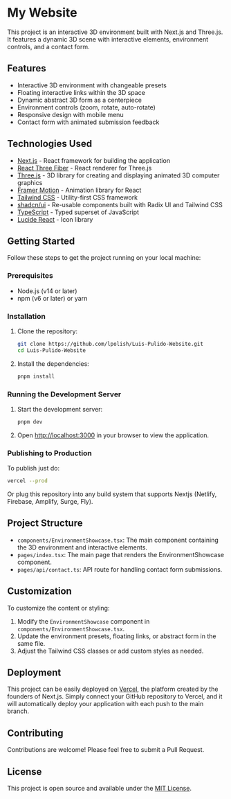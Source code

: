 # My Website

This project is an interactive 3D environment built with Next.js and Three.js. It features a dynamic 3D scene with interactive elements, environment controls, and a contact form.

## Features

- Interactive 3D environment with changeable presets
- Floating interactive links within the 3D space
- Dynamic abstract 3D form as a centerpiece
- Environment controls (zoom, rotate, auto-rotate)
- Responsive design with mobile menu
- Contact form with animated submission feedback

## Technologies Used

- [Next.js](https://nextjs.org/) - React framework for building the application
- [React Three Fiber](https://docs.pmnd.rs/react-three-fiber) - React renderer for Three.js
- [Three.js](https://threejs.org/) - 3D library for creating and displaying animated 3D computer graphics
- [Framer Motion](https://www.framer.com/motion/) - Animation library for React
- [Tailwind CSS](https://tailwindcss.com/) - Utility-first CSS framework
- [shadcn/ui](https://ui.shadcn.com/) - Re-usable components built with Radix UI and Tailwind CSS
- [TypeScript](https://www.typescriptlang.org/) - Typed superset of JavaScript
- [Lucide React](https://lucide.dev/) - Icon library

## Getting Started

Follow these steps to get the project running on your local machine:

### Prerequisites

- Node.js (v14 or later)
- npm (v6 or later) or yarn

### Installation

1. Clone the repository:

   ```bash
   git clone https://github.com/lpolish/Luis-Pulido-Website.git
   cd Luis-Pulido-Website
   ```

2. Install the dependencies:

   ```bash
   pnpm install
   ```

### Running the Development Server

1. Start the development server:

   ```bash
   pnpm dev
   ```

2. Open [http://localhost:3000](http://localhost:3000) in your browser to view the application.

### Publishing to Production

To publish just do:

```bash
vercel --prod
```

Or plug this repository into any build system that supports Nextjs (Netlify, Firebase, Amplify, Surge, Fly).

## Project Structure

- `components/EnvironmentShowcase.tsx`: The main component containing the 3D environment and interactive elements.
- `pages/index.tsx`: The main page that renders the EnvironmentShowcase component.
- `pages/api/contact.ts`: API route for handling contact form submissions.

## Customization

To customize the content or styling:

1. Modify the `EnvironmentShowcase` component in `components/EnvironmentShowcase.tsx`.
2. Update the environment presets, floating links, or abstract form in the same file.
3. Adjust the Tailwind CSS classes or add custom styles as needed.

## Deployment

This project can be easily deployed on [Vercel](https://vercel.com/), the platform created by the founders of Next.js. Simply connect your GitHub repository to Vercel, and it will automatically deploy your application with each push to the main branch.

## Contributing

Contributions are welcome! Please feel free to submit a Pull Request.

## License

This project is open source and available under the [MIT License](LICENSE).
